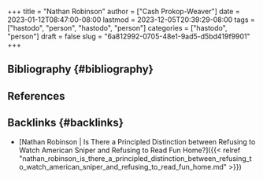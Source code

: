 +++
title = "Nathan Robinson"
author = ["Cash Prokop-Weaver"]
date = 2023-01-12T08:47:00-08:00
lastmod = 2023-12-05T20:39:29-08:00
tags = ["hastodo", "person", "hastodo", "person"]
categories = ["hastodo", "person"]
draft = false
slug = "6a812992-0705-48e1-9ad5-d5bd419f9901"
+++

## Bibliography {#bibliography}

## References

<style>.csl-entry{text-indent: -1.5em; margin-left: 1.5em;}</style><div class="csl-bib-body">
</div>


## Backlinks {#backlinks}

-   [Nathan Robinson | Is There a Principled Distinction between Refusing to Watch American Sniper and Refusing to Read Fun Home?]({{< relref "nathan_robinson_is_there_a_principled_distinction_between_refusing_to_watch_american_sniper_and_refusing_to_read_fun_home.md" >}})
